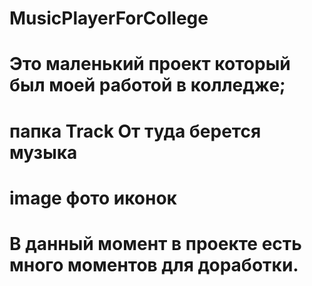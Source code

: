 # MusicPlayerForCollege
# Это маленький проект который был моей работой в колледже;
# папка Track От туда берется музыка
# image фото иконок
# В данный момент в проекте есть много моментов для доработки.
